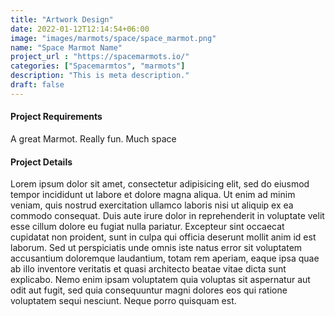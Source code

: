 ```yaml
---
title: "Artwork Design"
date: 2022-01-12T12:14:54+06:00
image: "images/marmots/space/space_marmot.png"
name: "Space Marmot Name"
project_url : "https://spacemarmots.io/"
categories: ["Spacemarmtos", "marmots"]
description: "This is meta description."
draft: false
---
```


#### Project Requirements

A great Marmot. Really fun. Much space


#### Project Details

Lorem ipsum dolor sit amet, consectetur adipisicing elit, sed do eiusmod tempor incididunt ut labore et
dolore magna aliqua. Ut enim ad minim veniam, quis nostrud exercitation ullamco laboris nisi ut aliquip ex
ea commodo consequat. Duis aute irure dolor in reprehenderit in voluptate velit esse cillum dolore eu fugiat
nulla pariatur. Excepteur sint occaecat cupidatat non proident, sunt in culpa qui officia deserunt mollit
anim id est laborum. Sed ut perspiciatis unde omnis iste natus error sit voluptatem accusantium doloremque
laudantium, totam rem aperiam, eaque ipsa quae ab illo inventore veritatis et quasi architecto beatae vitae
dicta sunt explicabo. Nemo enim ipsam voluptatem quia voluptas sit aspernatur aut odit aut fugit, sed quia
consequuntur magni dolores eos qui ratione voluptatem sequi nesciunt. Neque porro quisquam est.